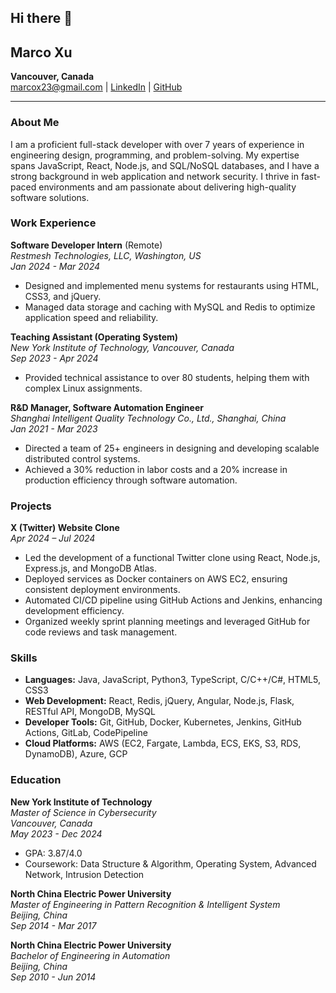 ## Hi there 👋

<!--
**Teng-Xu-Marco/Teng-Xu-Marco** is a ✨ _special_ ✨ repository because its `README.md` (this file) appears on your GitHub profile.

Here are some ideas to get you started:

- 🔭 I’m currently working on ...
- 🌱 I’m currently learning ...
- 👯 I’m looking to collaborate on ...
- 🤔 I’m looking for help with ...
- 💬 Ask me about ...
- 📫 How to reach me: ...
- 😄 Pronouns: ...
- ⚡ Fun fact: ...
-->


## Marco Xu

**Vancouver, Canada**  
[marcox23@gmail.com](mailto:marcox23@gmail.com) | [LinkedIn](https://www.linkedin.com/in/marcotxu) | [GitHub](https://github.com/MarcoClassUse)

---

### About Me

I am a proficient full-stack developer with over 7 years of experience in engineering design, programming, and problem-solving. My expertise spans JavaScript, React, Node.js, and SQL/NoSQL databases, and I have a strong background in web application and network security. I thrive in fast-paced environments and am passionate about delivering high-quality software solutions.

### Work Experience

**Software Developer Intern** (Remote)  
*Restmesh Technologies, LLC, Washington, US*  
*Jan 2024 - Mar 2024*  
- Designed and implemented menu systems for restaurants using HTML, CSS3, and jQuery.
- Managed data storage and caching with MySQL and Redis to optimize application speed and reliability.

**Teaching Assistant (Operating System)**  
*New York Institute of Technology, Vancouver, Canada*  
*Sep 2023 - Apr 2024*  
- Provided technical assistance to over 80 students, helping them with complex Linux assignments.

**R&D Manager, Software Automation Engineer**  
*Shanghai Intelligent Quality Technology Co., Ltd., Shanghai, China*  
*Jan 2021 - Mar 2023*  
- Directed a team of 25+ engineers in designing and developing scalable distributed control systems.
- Achieved a 30% reduction in labor costs and a 20% increase in production efficiency through software automation.

### Projects

**X (Twitter) Website Clone**  
*Apr 2024 – Jul 2024*  
- Led the development of a functional Twitter clone using React, Node.js, Express.js, and MongoDB Atlas.
- Deployed services as Docker containers on AWS EC2, ensuring consistent deployment environments.
- Automated CI/CD pipeline using GitHub Actions and Jenkins, enhancing development efficiency.
- Organized weekly sprint planning meetings and leveraged GitHub for code reviews and task management.

### Skills

- **Languages:** Java, JavaScript, Python3, TypeScript, C/C++/C#, HTML5, CSS3
- **Web Development:** React, Redis, jQuery, Angular, Node.js, Flask, RESTful API, MongoDB, MySQL
- **Developer Tools:** Git, GitHub, Docker, Kubernetes, Jenkins, GitHub Actions, GitLab, CodePipeline
- **Cloud Platforms:** AWS (EC2, Fargate, Lambda, ECS, EKS, S3, RDS, DynamoDB), Azure, GCP

### Education

**New York Institute of Technology**  
*Master of Science in Cybersecurity*  
*Vancouver, Canada*  
*May 2023 - Dec 2024*  
- GPA: 3.87/4.0
- Coursework: Data Structure & Algorithm, Operating System, Advanced Network, Intrusion Detection

**North China Electric Power University**  
*Master of Engineering in Pattern Recognition & Intelligent System*  
*Beijing, China*  
*Sep 2014 - Mar 2017*

**North China Electric Power University**  
*Bachelor of Engineering in Automation*  
*Beijing, China*  
*Sep 2010 - Jun 2014*
